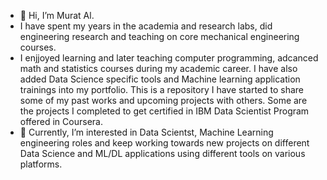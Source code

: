 - 👋 Hi, I’m Murat Al.
- I have spent my years in the academia and research labs, did engineering research and teaching on core mechanical engineering courses.
- I enjjoyed learning and later teaching computer programming, adcanced math and statistics courses during my academic career. I have also added Data Science specific tools and Machine learning application trainings into my portfolio. This is a repository I have started to share some of my past works and upcoming projects with others. Some are the projects I  completed to get certified in IBM Data Scientist Program offered in Coursera.
- 👀 Currently, I’m interested in Data Scientst,  Machine Learning engineering roles and keep working towards new projects on different  Data Science and ML/DL applications using different tools on various platforms.

<!---
MuratAl49/MuratAl49 is a ✨ special ✨ repository because its `README.md` (this file) appears on your GitHub profile.
You can click the Preview link to take a look at your changes.
--->
